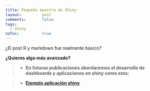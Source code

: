 ```yaml
---
title: Pequeña muestra de Shiny
layout: 		post
comments:		false
tags: 
  - shiny
noToc:			true
---
```


¿El post R y markdown fue realmente básico?

**¿Quieres algo más avanzado?**

> - **En futuras publicaciones abordaremos el desarrollo de dashboards y aplicaciones en shiny como esta:**

> - **[Ejemplo aplicación shiny](https://crbdlc.shinyapps.io/test/)**
